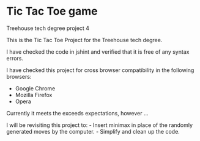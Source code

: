 # Tic Tac Toe game
Treehouse tech degree project 4

This is the Tic Tac Toe Project for the Treehouse tech degree.


I have checked the code in jshint and verified that it is free of any syntax errors.

I have checked this project for cross browser compatibility in the following browsers:

- Google Chrome     
- Mozilla Firefox
- Opera 

Currently it meets the exceeds expectations, however ...

I will be revisiting this project to:
	- Insert minimax in place of the randomly generated moves by the computer.
	- Simplify and clean up the code.         
